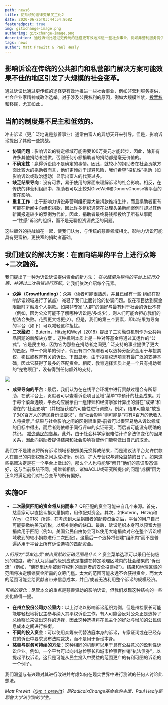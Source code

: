 ```yaml
---
path: news6
title: 使系统的法律变革民主化2
date: 2020-06-25T03:44:54.868Z
featuredpost: true
img: gitxchange-image.png
authorimg: gitxchange-image.png
description: 通过诉讼比通过更传统的途径更有效地推进一些社会事业，例如非营利服务提供，社会企业家精神或政治选举。对于涉及公民权利的原因，例如大规模监禁，投票权和移民，尤其如此  。
tags: news
author: Matt Prewitt & Paul Healy
---
```

## 影响诉讼在传统的公共部门和私营部门解决方案可能效果不佳的地区引发了大规模的社会变革。

通过诉讼比通过更传统的途径更有效地推进一些社会事业，例如非营利服务提供，社会企业家精神或政治选举。对于涉及公民权利的原因，例如大规模监禁，[投票权](https://www.brennancenter.org/our-work/research-reports/state-voting-rights-litigation-march-2019)和移民，尤其如此 。

## 当前的制度是不民主和低效的。

冲击诉讼（更广泛地说是慈善事业）通常由富人的异想天开来引导。但是，影响诉讼提出了其他一些挑战。

* **协调问题**：影响诉讼的特定领域可能需要100万美元才能起步，因此，除非有许多其他捐助者提供，否则任何小额捐助者的捐助都是毫无价值的。
* **不确定性**：赢得诉讼绝不是确定的事情。因此，就较小的捐助者在社会贡献方面比较大的捐助者而言，他们更倾向于规避风险，我们希望“投机性”捐助（如影响诉讼或政治运动）显示出富人的代表过多。
* **缺乏结果导向**：没有可靠，易于使用的界面来理解诉讼的社会影响。相反，在传统的非营利组织中，捐助者可以比较对GiveWell和DonorsChoose等平台的潜在影响。
* **重复工作**：由于影响力诉讼非营利组织靠大量捐款维持生计，而且捐助者更有可能在新闻中向组织捐款，因此许多组织通常在处理头条新闻案例时却以其他新闻报道较少的案例为代价。因此，捐助者最终将钱都投给了所有从事同一“性感”诉讼的组织，而不是无聊但资源贫乏的问题。

这些额外的挑战加在一起，使我们认为，与传统的慈善领域相比，影响力诉讼可能具有更富裕，更狭窄的捐助者基础。

## 我们建议的解决方案：在面向结果的平台上进行众筹+二次融资。

我们提出了一种为诉讼诉讼提供资金的新方法： *在以结果为导向的平台上进行众筹，并通过二次融资进行匹配*。让我们依次介绍每个元素。

* **众筹（Crowdfunding）**：众筹（读者可能很熟悉，并且已经有[一些](https://www.crowdjustice.com/) [组织](https://lawdigitalcommons.bc.edu/bclr/vol59/iss4/5/)在影响诉讼领域进行了试点） 减轻了我们上面讨论的协调问题。仅在项目达到资金限额时才触发个人捐款。如果非专家“人群”的偏好与最有利于社会的诉讼不符（例如，因为公众可能不了解哪种诉讼是/多或少），则人们可能会担心我们的想法会失败。花费更大或更少）。但是，我们的第三个要素，即以结果为导向的平台（如下）可以减轻这种担忧。
* **二次融资**： [Buterin，Hitzig和Weyl（2018）](https://papers.ssrn.com/sol3/papers.cfm?abstract_id=3243656)提出了二次融资机制作为公共物品问题的新解决方案 。这种机制本质上是一种对等基金将通过其运作的“公式”，它是民主的，因为它为那些在捐助者之间更广泛支持的事业提供了更大的匹配。举一个简单的例子，假设有四个捐赠者可以选择分配资金用于与投票权，移民或教育有关的诉讼。下图显示，由于投票权选项具有最广泛的支持基础，因此它获得了最多的匹配资金。相反，教育选择实质上是一个只有捐助者的“宠物项目”，没有得到任何额外的支持。

[![](https://i.postimg.cc/151vHYyw/Screenshot-2019-10-22-at-12-14-20-pm.png)](https://postimg.cc/rzgGyj0w)

* **成果导向的平台**：最后，我们认为在在线平台环境中进行贡献过程会有所帮助，在该平台上，贡献者可以查看诉讼项目区域“菜单”中预计的社会成果。对于每个菜单选项，平台均应展示由一组律师和经济学家计算出的潜在“成果”和潜在的“社会影响”（并根据获胜的可能性进行调整）。例如，结果可能是“放宽了对X百万人的选民身份证要求”，而“社会影响”则可能是“将有X百万的低收入人将投票。” 结果与社会影响之间的区别很重要-前者可以很容易地从诉讼领域的目标中得出，而后者则依赖于同行评审的实证研究，而后者可能没有明确的共识。 [减少选民的参与](https://www.nber.org/papers/w25522)。此外，由于社会科学家很难估计许多法律变化的因果关系，因此向捐助者提供结果和社会影响将使他们能够做出自己的取舍。

我们并不是建议将所有诉讼领域都按照美元换算成结果，而是建议该平台允许供款人在自己的内部权衡之间达成权衡，例如，扩大专营权与避免监禁的日子。如果这些捐赠决定是在一个平台上做出的，那么个人也将能够“解开”他们的意识形态偏好，这与当前系统不同，捐赠者相信，诸如ACLU或研究所提出的问题“成捆”因为正义将满足他们对社会变革的所有偏好。

## 实施QF

* **二次融资匹配的资金将从何而来？** QF匹配的资金可能来自几个来源。首先，慈善家可以直接认捐大量捐款，用作配对资金。其次，如Buterin，Hitzig和Weyl（2018）所述，在考虑到大型捐赠者的配套资金之后，平台的用户自己可能要缴纳美元的税，以填补剩余的缺口。最后，诉讼组织本身可以预留大量捐款用于匹配（例如，美国公民自由协会可以使用大笔捐款对它在整个诉讼领域收到的较小捐款进行二次匹配）。这最后一个选择将创建“组织内”而不是普遍适用于平台上所有诉讼选项的匹配资金。

*人们将为“菜单选项”做出贡献的正确范围是什么？* 资金菜单选项可以采用任何级别的粒度。我们认为适当的级别应该是描述在特定地理区域内的社会结果的“诉讼流”（例如，“佛罗里达州被剥夺权利的重罪者的安全投票权”）。结果和地理区域的范围将决定解锁资金所需的众筹门槛。太大的范围可能永远不会获得资金，而太大的范围可能会给贡献者带来信息成本，并且/或者无法利用整个诉讼的规模经济。

*可能的变化*：尽管本文的重点是慈善资助的影响诉讼，但我们发现这种结构的一些变化值得一提。

* **在州立股份公司办公室内**：以上讨论以影响诉讼组织为例，但是州检察长可能能够轻松地将民主参与纳入其平权诉讼工作。有人可能会反对公众正是选择了总检察长来做出这样的选择，因此这种选择将在民主化的好处与增加的公民信息成本之间进行权衡。
* **不同的投入资金**：可以使用众筹来代替法庭本身的诉讼，专家证词或在已经存在的诉讼中要求发布法院裁决，而不是用于诉讼本身。
* **慈善与财务可持续的方法**：这种相同的机制可以用于具有公益意义的盈利性诉讼企业。例如，一个平台可以向州总检察长和城市检察官推销“执法债券”，以提起平权诉讼。这只是可能从民主投入中受益的范围更广的有利可图的诉讼的一个例子。

我们渴望与有兴趣对其进行改进并考虑如何在现实世界中进行测试的任何人讨论此想法。

*Matt Prewitt（[@m_t_prewitt](https://twitter.com/m_t_prewitt)）是RadicalxChange基金会的主席，Paul Healy是耶鲁大学法学院的学生。*